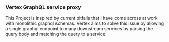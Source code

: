 ### Vertex GraphQL service proxy ### 

This Project is inspired by current pitfalls that I have come across at work with monolithic graphql schemas.
Vertex aims to solve this issue by allowing a single graphql endpoint to many downstream services by parsing 
the query body and matching the query to a service. 

